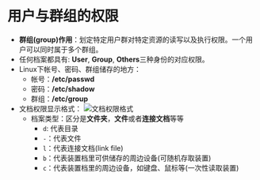 # 用户与群组的权限

- **群组(group)作用**：划定特定用户群对特定资源的读写以及执行权限。一个用户可以同时属于多个群组。
- 任何档案都具有: **User**, **Group**, **Others**三种身份的对应权限。
- Linux下帐号、密码、群组储存的地方：
  - 帐号：**/etc/passwd**
  - 密码：**/etc/shadow**
  - 群组：**/etc/group**
- 文档权限显示格式：
![文档权限格式](http://obl5fphdf.bkt.clouddn.com/Linux%E6%96%87%E4%BB%B6%E6%9D%83%E9%99%90%E6%98%BE%E7%A4%BA%E6%A0%BC%E5%BC%8F)
  - 档案类型：区分是**文件夹**，**文件**或者**连接文档**等等
    - `d`: 代表目录
    - `-`：代表文件
    - `l`：代表连接文档(link file)
    - `b`：代表装置档里可供储存的周边设备(可随机存取装置)
    - `c`：代表装置档里的周边设备，如键盘、鼠标等(一次性读取装置)
